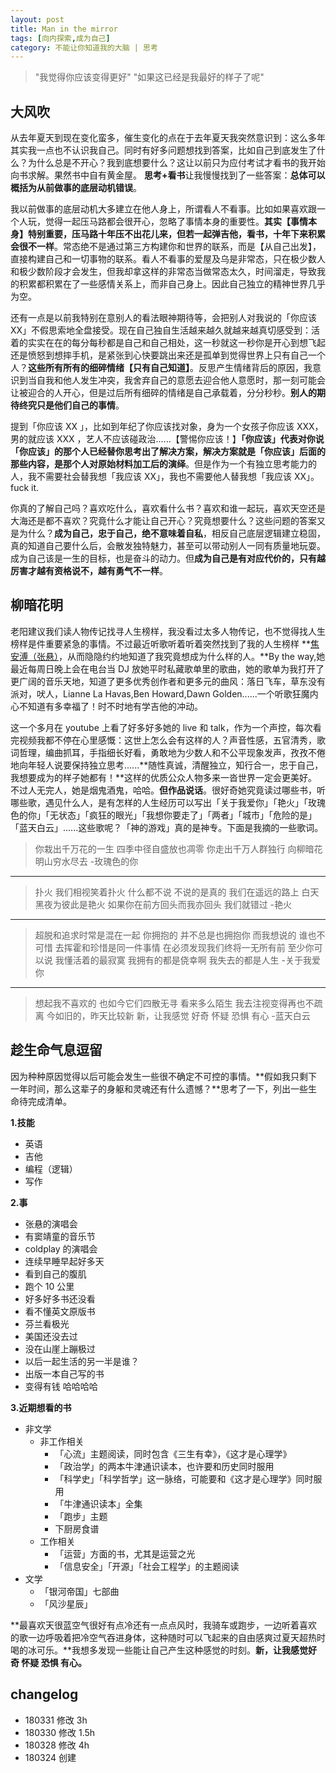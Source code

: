 ```yaml
---
layout: post
title: Man in the mirror
tags: [向内探索,成为自己]
category: 不能让你知道我的大脑 | 思考
---
```


>  "我觉得你应该变得更好"
>  "如果这已经是我最好的样子了呢"

## 大风吹
从去年夏天到现在变化蛮多，催生变化的点在于去年夏天我突然意识到：这么多年其实我一点也不认识我自己。同时有好多问题想找到答案，比如自己到底发生了什么？为什么总是不开心？我到底想要什么？这让以前只为应付考试才看书的我开始向书求解。果然书中自有黄金屋。 **思考+看书**让我慢慢找到了一些答案：**总体可以概括为从前做事的底层动机错误**。

我以前做事的底层动机大多建立在他人身上，所谓看人不看事。比如如果喜欢跟一个人玩，觉得一起压马路都会很开心，忽略了事情本身的重要性。**其实【事情本身】特别重要，压马路十年压不出花儿来，但若一起弹吉他，看书，十年下来积累会很不一样**。常态绝不是通过第三方构建你和世界的联系，而是【从自己出发】，直接构建自己和一切事物的联系。看人不看事的爱屋及乌是非常态，只在极少数人和极少数阶段才会发生，但我却拿这样的非常态当做常态太久，时间溜走，导致我的积累都积累在了一些感情关系上，而非自己身上。因此自己独立的精神世界几乎为空。

还有一点是以前我特别在意别人的看法眼神期待等，会把别人对我说的「你应该 XX」不假思索地全盘接受。现在自己独自生活越来越久就越来越真切感受到：活着的实实在在的每分每秒都是自己和自己相处，这一秒就这一秒你是开心到想飞起还是愤怒到想摔手机，是紧张到心快要跳出来还是孤单到觉得世界上只有自己一个人？**这些所有所有的细碎情绪【只有自己知道】**。反思产生情绪背后的原因，我意识到当自我和他人发生冲突，我舍弃自己的意愿去迎合他人意愿时，那一刻可能会让被迎合的人开心，但是过后所有细碎的情绪是自己承载着，分分秒秒。**别人的期待终究只是他们自己的事情**。

提到「你应该 XX 」，比如到年纪了你应该找对象，身为一个女孩子你应该 XXX，男的就应该 XXX ，艺人不应该碰政治......【警惕你应该！】**「你应该」代表对你说「你应该」的那个人已经替你思考出了解决方案，解决方案就是「你应该」后面的那些内容，是那个人对原始材料加工后的演绎**。但是作为一个有独立思考能力的人，我不需要社会替我想「我应该 XX」，我也不需要他人替我想「我应该 XX」。fuck it.

你真的了解自己吗？喜欢吃什么，喜欢看什么书？喜欢和谁一起玩，喜欢天空还是大海还是都不喜欢？究竟什么才能让自己开心？究竟想要什么？这些问题的答案又是为什么？**成为自己，忠于自己，绝不意味着自私**，相反自己底层逻辑建立稳固，真的知道自己要什么后，会散发独特魅力，甚至可以带动别人一同有质量地玩耍。成为自己该是一生的目标，也是奋斗的动力。但**成为自己是有对应代价的，只有越厉害才越有资格说不，越有勇气不一样**。

  
## 柳暗花明
老阳建议我们读人物传记找寻人生榜样，我没看过太多人物传记，也不觉得找人生榜样是件重要紧急的事情。不过最近听歌听着听着突然找到了我的人生榜样 **[焦安溥（张悬）](https://baike.baidu.com/item/%E5%BC%A0%E6%82%AC/4730388?fromtitle=%E7%84%A6%E5%AE%89%E6%BA%A5&fromid=2532958)，从而隐隐约约地知道了我究竟想成为什么样的人。**By the way,她最近每周日晚上会在电台当 DJ 放她平时私藏歌单里的歌曲，她的歌单为我打开了更广阔的音乐天地，知道了更多优秀创作者和更多元的曲风：落日飞车，草东没有派对，吠人，Lianne La Havas,Ben Howard,Dawn Golden......一个听歌狂魔内心不知道有多幸福了！时不时地有学吉他的冲动。

这一个多月在 youtube 上看了好多好多她的 live 和 talk，作为一个声控，每次看完视频我都不停在心里感慨：这世上怎么会有这样的人？声音性感，五官清秀，歌词哲理，编曲抓耳，手指细长好看，勇敢地为少数人和不公平现象发声，孜孜不倦地向年轻人说要保持独立思考......**随性真诚，清醒独立，知行合一，忠于自己，我想要成为的样子她都有！**这样的优质公众人物多来一沓世界一定会更美好。不过人无完人，她是烟鬼酒鬼，哈哈。**但作品说话**。很好奇她究竟读过哪些书，听哪些歌，遇见什么人，是有怎样的人生经历可以写出「关于我爱你」「艳火」「玫瑰色的你」「无状态」「疯狂的眼光」「我想你要走了」「两者」「城市」「危险的是」「蓝天白云」......这些歌呢？「神的游戏」真的是神专。下面是我摘的一些歌词。

> 你栽出千万花的一生 四季中径自盛放也凋零
> 你走出千万人群独行 向柳暗花明山穷水尽去
>   -玫瑰色的你

---

>扑火 我们相视笑着扑火
>什么都不说 不说的是真的
>我们在遥远的路上
>白天黑夜为彼此是艳火
>如果你在前方回头而我亦回头 我们就错过
>   -艳火

---

>超脱和追求时常是混在一起
>你拥抱的 并不总是也拥抱你
>而我想说的 谁也不可惜
>去挥霍和珍惜是同一件事情
>在必须发现我们终将一无所有前
>至少你可以说
>我懂活着的最寂寞
>我拥有的都是侥幸啊
>我失去的都是人生
>   -关于我爱你

---

>想起我不喜欢的 也如今它们四散无寻
>看来多么陌生 我去注视变得再也不疏离
>今如旧的，昨天比较新
>新，让我感觉 好奇 怀疑 恐惧 有心
> -蓝天白云


## 趁生命气息逗留
因为种种原因觉得以后可能会发生一些很不确定不可控的事情。**假如我只剩下一年时间，那么这辈子的身躯和灵魂还有什么遗憾？**思考了一下，列出一些生命待完成清单。

**1.技能**

- 英语
- 吉他
- 编程（逻辑）
- 写作
  
**2.事**
  
- 张悬的演唱会
- 有窦靖童的音乐节
- coldplay 的演唱会
- 连续早睡早起好多天
- 看到自己的腹肌
- 跑个 10 公里
- 好多好多书还没看
- 看不懂英文原版书
- 芬兰看极光
- 美国还没去过
- 没在山崖上蹦极过
- 以后一起生活的另一半是谁？
- 出版一本自己写的书
- 变得有钱 哈哈哈哈
  
**3.近期想看的书**

- 非文学
  - 非工作相关
      - 「心流」主题阅读，同时包含《三生有幸》，《这才是心理学》
      - 「政治学」的两本牛津通识读本，也许要和历史同时服用
      - 「科学史」「科学哲学」这一脉络，可能要和《这才是心理学》同时服用
      - 「牛津通识读本」全集
      - 「跑步」主题
      -  下厨房食谱
  - 工作相关
      - 「运营」方面的书，尤其是运营之光
      - 「信息安全」「开源」「社会工程学」的主题阅读
- 文学
  - 「银河帝国」七部曲
  - 「风沙星辰」
 
**最喜欢天很蓝空气很好有点冷还有一点点风时，我骑车或跑步，一边听着喜欢的歌一边呼吸着把冷空气吞进身体，这种随时可以飞起来的自由感爽过夏天超热时喝的冰可乐。**我想多发现一些能让自己产生这种感觉的时刻。**新，让我感觉好奇 怀疑 恐惧 有心。**


## changelog
- 180331 修改 3h
- 180330 修改 1.5h
- 180328 修改 4h
- 180324 创建


